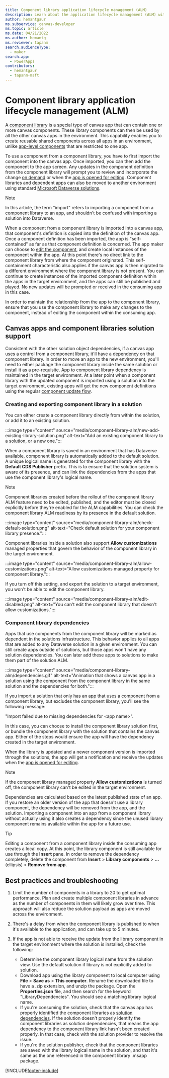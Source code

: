 ```yaml
---
title: Component library application lifecycle management (ALM)
description: Learn about the application lifecycle management (ALM) with component libraries
author: hemantgaur
ms.subservice: canvas-developer
ms.topic: article
ms.date: 04/21/2022
ms.author: hemantg
ms.reviewer: tapanm
search.audienceType:
  - maker
search.app:
  - PowerApps
contributors:
  - hemantgaur
  - tapanm-msft
---
```


# Component library application lifecycle management (ALM)

A [component library](component-library.md) is a special type of canvas app that can contain one or more canvas components. These library components can then be used by all the other canvas apps in the environment. This capability enables you to create reusable shared components across all apps in an environment, unlike [app-level components](create-component.md#components-in-canvas-apps) that are restricted to one app.

To use a component from a component library, you have to first import the component into the canvas app. Once imported, you can then add the component to the app screen. Any updates in the component definition from the component library will prompt you to review and incorporate the change [on demand](component-library.md#method-2-proactive-check-for-updates) or when the [app is opened for editing](component-library.md#method-1-component-update-notification-on-app-edit). Component libraries and dependent apps can also be moved to another environment using standard [Microsoft Dataverse solutions](/power-platform/alm/solution-concepts-alm).

> [!NOTE]
> In this article, the term "import" refers to importing a component from a component library to an app, and shouldn't be confused with importing a solution into Dataverse.

When a component from a component library is imported into a canvas app, that component's definition is copied into the definition of the canvas app. Once a component definition has been imported, the app is "self-contained" as far as that component definition is concerned. The app maker can choose to [edit the component](component-library.md#library-component-customization), and create  local instances of the component within the app. At this point there's no direct link to the component library from where the component originated. This self-containment characteristic also applies if the canvas app is then migrated to a different environment where the component library is not present.
You can continue to create instances of the imported component definition within the apps in the target environment, and the apps can still be published and played. No new updates will be prompted or received in the consuming app in this case.

In order to maintain the relationship from the app to the component library, ensure that you use the component library to make any changes to the component, instead of editing the component within the consuming app.

## Canvas apps and component libraries solution support

Consistent with the other solution object dependencies, if a canvas app uses a control from a component library, it'll have a dependency on that component library. In order to move an app to the new environment, you'll need to either package the component library inside the same solution or install it as a pre-requisite. App to component library dependency is maintained in the target environment. At a later point when a component library with the updated component is imported using a solution into the target environment, existing apps will get the new component definitions using the regular [component update flow](component-library.md#update-a-component-library).

### Creating and exporting component library in a solution

You can either create a component library directly from within the solution, or add it to an existing solution.

:::image type="content" source="media/component-library-alm/new-add-existing-library-solution.png" alt-text="Add an existing component library to a solution, or a new one.":::

When a component library is saved in an environment that has Dataverse available, component library is automatically added to the default solution. A unique logical name is generated for the component library with the **Default CDS Publisher** prefix. This is to ensure that the solution system is aware of its presence, and can link the dependencies from the apps that use the component library's logical name.

> [!NOTE]
> Component libraries created before the rollout of the component library ALM feature need to be edited, published, and the editor must be closed explicitly before they're enabled for the ALM capabilities. You can check the component library ALM readiness by its presence in the default solution.

:::image type="content" source="media/component-library-alm/check-default-solution.png" alt-text="Check default solution for your component library presence.":::

Component libraries inside a solution also support **Allow customizations** managed properties that govern the behavior of the component library in the target environment.

:::image type="content" source="media/component-library-alm/allow-customizations.png" alt-text="Allow customizations managed property for component library.":::

If you turn off this setting, and export the solution to a target environment, you won't be able to edit the component library.

:::image type="content" source="media/component-library-alm/edit-disabled.png" alt-text="You can't edit the component library that doesn't allow customizations.":::

### Component library dependencies

Apps that use components from the component library will be marked as dependent in the solutions infrastructure. This behavior applies to all apps that are added to any Dataverse solution in a given environment. You can still create apps outside of solutions, but those apps won't have any solution dependencies. You can later add these apps to solutions to make them part of the solution ALM.

:::image type="content" source="media/component-library-alm/dependencies.gif" alt-text="Animation that shows a canvas app in a solution using the component from the component library in the same solution and the dependencies for both.":::

If you import a solution that only has an app that uses a component from a component library, but excludes the component library, you'll see the following message:

"Import failed due to missing dependencies for \<app name\>".

In this case, you can choose to install the component library solution first, or bundle the component library with the solution that contains the canvas app. Either of the steps would ensure the app will have the dependency created in the target environment.

When the library is updated and a newer component version is imported through the solutions, the app will get a notification and receive the updates when the [app is opened for editing](component-library.md#method-1-component-update-notification-on-app-edit).

> [!NOTE]
> If the component library managed property **Allow customizations** is turned off, the component library can't be edited in the target environment.

Dependencies are calculated based on the latest published state of an app. If you restore an older version of the app that doesn't use a library component, the dependency will be removed from the app, and the solution. Importing a component into an app from a component library without actually using it also creates a dependency since the unused library component remains available within the app for a future use.

> [!TIP]
> Editing a component from a component library inside the consuming app creates a local copy. At this point, the library component is still available for use through the **Insert** pane. In order to remove the dependency completely, delete the component from **Insert** > **Library components** > **...** (ellipsis) > **Remove from app**.

## Best practices and troubleshooting

1. Limit the number of components in a library to 20 to get optimal performance. Plan and create multiple component libraries in advance as the number of components in them will likely grow over time. This approach will also reduce the solution payload as apps are moved across the environment.

1. There's a delay from when the component library is published to when it's available to the application, and can take up to 5 minutes.

1. If the app is not able to receive the update from the library component in the target environment where the solution is installed, check the following:

    - Determine the component library logical name from the solution view. Use the default solution if library is not explicitly added to solution.
    - Download app using the library component to local computer using **File** > **Save as** > **This computer**. Rename the downloaded file to have a .zip extension, and unzip the package. Open the **Properties.json** file, and then search for the keyword "LibraryDependencies". You should see a matching library logical name.
    - If you're consuming the solution, check that the canvas app has properly identified the component libraries as [solution dependencies](/power-platform/alm/solution-concepts-alm#solution-dependencies). If the solution doesn't properly identify the component libraries as solution dependencies, that means the app dependency to the component library link hasn't been created properly. In that case, check with the solution provider to resolve the issue.
    - If you're the solution publisher, check that the component libraries are saved with the library logical name in the solution, and that it's same as the one referenced in the component library .msapp package.

[!INCLUDE[footer-include](../../includes/footer-banner.md)]
